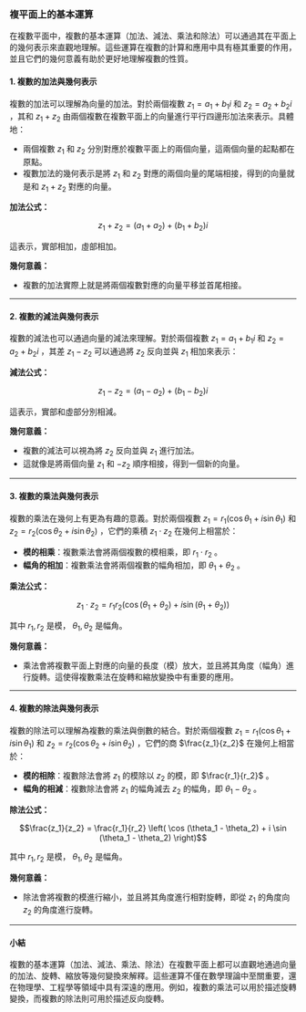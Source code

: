 ### **複平面上的基本運算**

在複數平面中，複數的基本運算（加法、減法、乘法和除法）可以通過其在平面上的幾何表示來直觀地理解。這些運算在複數的計算和應用中具有極其重要的作用，並且它們的幾何意義有助於更好地理解複數的性質。

#### **1. 複數的加法與幾何表示**

複數的加法可以理解為向量的加法。對於兩個複數  $`z_1 = a_1 + b_1 i`$  和  $`z_2 = a_2 + b_2 i`$ ，其和  $`z_1 + z_2`$  由兩個複數在複數平面上的向量進行平行四邊形加法來表示。具體地：

- 兩個複數  $`z_1`$  和  $`z_2`$  分別對應於複數平面上的兩個向量，這兩個向量的起點都在原點。
- 複數加法的幾何表示是將  $`z_1`$  和  $`z_2`$  對應的兩個向量的尾端相接，得到的向量就是和  $`z_1 + z_2`$  對應的向量。

**加法公式：**

```math
z_1 + z_2 = (a_1 + a_2) + (b_1 + b_2) i
```

這表示，實部相加，虛部相加。

**幾何意義：**
- 複數的加法實際上就是將兩個複數對應的向量平移並首尾相接。

---

#### **2. 複數的減法與幾何表示**

複數的減法也可以通過向量的減法來理解。對於兩個複數  $`z_1 = a_1 + b_1 i`$  和  $`z_2 = a_2 + b_2 i`$ ，其差  $`z_1 - z_2`$  可以通過將  $`z_2`$  反向並與  $`z_1`$  相加來表示：

**減法公式：**

```math
z_1 - z_2 = (a_1 - a_2) + (b_1 - b_2) i
```

這表示，實部和虛部分別相減。

**幾何意義：**
- 複數的減法可以視為將  $`z_2`$  反向並與  $`z_1`$  進行加法。
- 這就像是將兩個向量  $`z_1`$  和  $`-z_2`$  順序相接，得到一個新的向量。

---

#### **3. 複數的乘法與幾何表示**

複數的乘法在幾何上有更為有趣的意義。對於兩個複數  $`z_1 = r_1 (\cos \theta_1 + i \sin \theta_1)`$  和  $`z_2 = r_2 (\cos \theta_2 + i \sin \theta_2)`$ ，它們的乘積  $`z_1 \cdot z_2`$  在幾何上相當於：

- **模的相乘**：複數乘法會將兩個複數的模相乘，即  $`r_1 \cdot r_2`$ 。
- **幅角的相加**：複數乘法會將兩個複數的幅角相加，即  $`\theta_1 + \theta_2`$ 。

**乘法公式：**

```math
z_1 \cdot z_2 = r_1 r_2 \left( \cos (\theta_1 + \theta_2) + i \sin (\theta_1 + \theta_2) \right)
```

其中  $`r_1, r_2`$  是模， $`\theta_1, \theta_2`$  是幅角。

**幾何意義：**
- 乘法會將複數平面上對應的向量的長度（模）放大，並且將其角度（幅角）進行旋轉。這使得複數乘法在旋轉和縮放變換中有重要的應用。

---

#### **4. 複數的除法與幾何表示**

複數的除法可以理解為複數的乘法與倒數的結合。對於兩個複數  $`z_1 = r_1 (\cos \theta_1 + i \sin \theta_1)`$  和  $`z_2 = r_2 (\cos \theta_2 + i \sin \theta_2)`$ ，它們的商  $`\frac{z_1}{z_2}`$  在幾何上相當於：

- **模的相除**：複數除法會將  $`z_1`$  的模除以  $`z_2`$  的模，即  $`\frac{r_1}{r_2}`$ 。
- **幅角的相減**：複數除法會將  $`z_1`$  的幅角減去  $`z_2`$  的幅角，即  $`\theta_1 - \theta_2`$ 。

**除法公式：**

```math
\frac{z_1}{z_2} = \frac{r_1}{r_2} \left( \cos (\theta_1 - \theta_2) + i \sin (\theta_1 - \theta_2) \right)
```

其中  $`r_1, r_2`$  是模， $`\theta_1, \theta_2`$  是幅角。

**幾何意義：**
- 除法會將複數的模進行縮小，並且將其角度進行相對旋轉，即從  $`z_1`$  的角度向  $`z_2`$  的角度進行旋轉。

---

#### **小結**

複數的基本運算（加法、減法、乘法、除法）在複數平面上都可以直觀地通過向量的加法、旋轉、縮放等幾何變換來解釋。這些運算不僅在數學理論中至關重要，還在物理學、工程學等領域中具有深遠的應用。例如，複數的乘法可以用於描述旋轉變換，而複數的除法則可用於描述反向旋轉。